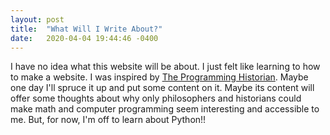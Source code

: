 ```yaml
---
layout: post
title:  "What Will I Write About?"
date:   2020-04-04 19:44:46 -0400
---
```

I have no idea what this website will be about. I just felt like learning to how to make a website. I was inspired by [The Programming Historian](https://programminghistorian.org/en/lessons/building-static-sites-with-jekyll-github-pages#authoring-in-markdown-). Maybe one day I'll spruce it up and put some content on it. Maybe its content will offer some thoughts about why only philosophers and historians could make math and computer programming seem interesting and accessible to me. But, for now, I'm off to learn about Python!!
